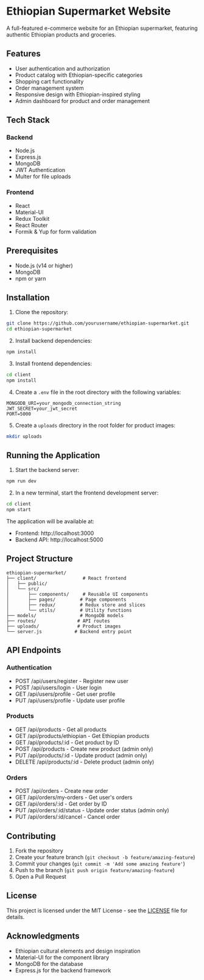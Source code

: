 # Ethiopian Supermarket Website

A full-featured e-commerce website for an Ethiopian supermarket, featuring authentic Ethiopian products and groceries.

## Features

- User authentication and authorization
- Product catalog with Ethiopian-specific categories
- Shopping cart functionality
- Order management system
- Responsive design with Ethiopian-inspired styling
- Admin dashboard for product and order management

## Tech Stack

### Backend
- Node.js
- Express.js
- MongoDB
- JWT Authentication
- Multer for file uploads

### Frontend
- React
- Material-UI
- Redux Toolkit
- React Router
- Formik & Yup for form validation

## Prerequisites

- Node.js (v14 or higher)
- MongoDB
- npm or yarn

## Installation

1. Clone the repository:
```bash
git clone https://github.com/yourusername/ethiopian-supermarket.git
cd ethiopian-supermarket
```

2. Install backend dependencies:
```bash
npm install
```

3. Install frontend dependencies:
```bash
cd client
npm install
```

4. Create a `.env` file in the root directory with the following variables:
```
MONGODB_URI=your_mongodb_connection_string
JWT_SECRET=your_jwt_secret
PORT=5000
```

5. Create a `uploads` directory in the root folder for product images:
```bash
mkdir uploads
```

## Running the Application

1. Start the backend server:
```bash
npm run dev
```

2. In a new terminal, start the frontend development server:
```bash
cd client
npm start
```

The application will be available at:
- Frontend: http://localhost:3000
- Backend API: http://localhost:5000

## Project Structure

```
ethiopian-supermarket/
├── client/                 # React frontend
│   ├── public/
│   └── src/
│       ├── components/     # Reusable UI components
│       ├── pages/         # Page components
│       ├── redux/         # Redux store and slices
│       └── utils/         # Utility functions
├── models/                # MongoDB models
├── routes/               # API routes
├── uploads/              # Product images
└── server.js            # Backend entry point
```

## API Endpoints

### Authentication
- POST /api/users/register - Register new user
- POST /api/users/login - User login
- GET /api/users/profile - Get user profile
- PUT /api/users/profile - Update user profile

### Products
- GET /api/products - Get all products
- GET /api/products/ethiopian - Get Ethiopian products
- GET /api/products/:id - Get product by ID
- POST /api/products - Create new product (admin only)
- PUT /api/products/:id - Update product (admin only)
- DELETE /api/products/:id - Delete product (admin only)

### Orders
- POST /api/orders - Create new order
- GET /api/orders/my-orders - Get user's orders
- GET /api/orders/:id - Get order by ID
- PUT /api/orders/:id/status - Update order status (admin only)
- PUT /api/orders/:id/cancel - Cancel order

## Contributing

1. Fork the repository
2. Create your feature branch (`git checkout -b feature/amazing-feature`)
3. Commit your changes (`git commit -m 'Add some amazing feature'`)
4. Push to the branch (`git push origin feature/amazing-feature`)
5. Open a Pull Request

## License

This project is licensed under the MIT License - see the [LICENSE](LICENSE) file for details.

## Acknowledgments

- Ethiopian cultural elements and design inspiration
- Material-UI for the component library
- MongoDB for the database
- Express.js for the backend framework 